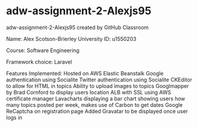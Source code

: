 # adw-assignment-2-Alexjs95
adw-assignment-2-Alexjs95 created by GitHub Classroom

Name: Alex Scotson-Brierley
University ID: u1550203

Course: Software Engineering


Framework choice: Laravel

Features Implemented:
Hosted on AWS Elastic Beanstalk
Google authentication using Socialite
Twitter authentication using Socialite
CKEditor to allow for HTML in topics
Ability to upload images to topics
Googlmapper by Brad Cornford to display users location
ALB with SSL using AWS certificate manager
Lavacharts displaying a bar chart showing users how many topics posted per week, makes use of Carbon to get dates
Google ReCaptcha on registration page
Added Gravatar to be displayed once user logs in
